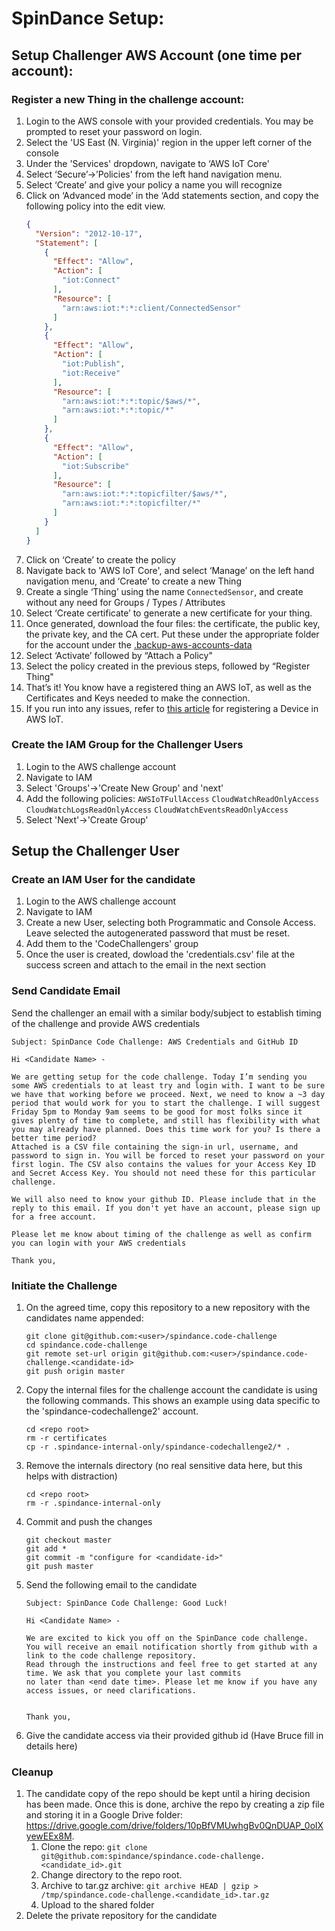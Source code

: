 # SpinDance Setup:

## Setup Challenger AWS Account (one time per account):

### Register a new Thing in the challenge account:
1. Login to the AWS console with your provided credentials. You may be prompted to reset your password on login.
1. Select the 'US East (N. Virginia)' region in the upper left corner of the console
1. Under the 'Services' dropdown, navigate to ‘AWS IoT Core'
1. Select ‘Secure’->’Policies' from the left hand navigation menu.
1. Select ‘Create’ and give your policy a name you will recognize
1. Click on ‘Advanced mode’ in the ‘Add statements section, and copy the following policy into the edit view.
    ```json
    {
      "Version": "2012-10-17",
      "Statement": [
        {
          "Effect": "Allow",
          "Action": [
            "iot:Connect"
          ],
          "Resource": [
            "arn:aws:iot:*:*:client/ConnectedSensor"
          ]
        },
        {
          "Effect": "Allow",
          "Action": [
            "iot:Publish",
            "iot:Receive"
          ],
          "Resource": [
            "arn:aws:iot:*:*:topic/$aws/*",
            "arn:aws:iot:*:*:topic/*"
          ]
        },
        {
          "Effect": "Allow",
          "Action": [
            "iot:Subscribe"
          ],
          "Resource": [
            "arn:aws:iot:*:*:topicfilter/$aws/*",
            "arn:aws:iot:*:*:topicfilter/*"
          ]
        }
      ]
    }
    ```
1. Click on ‘Create’ to create the policy
1. Navigate back to 'AWS IoT Core', and select ‘Manage’ on the left hand navigation menu, and ‘Create’ to create a new Thing
1. Create a single ‘Thing’ using the name `ConnectedSensor`, and create without any need for Groups / Types / Attributes
1. Select ‘Create certificate’ to generate a new certificate for your thing.
1. Once generated, download the four files: the certificate, the public key, the private key, and the CA cert. Put these under the appropriate folder for the account under the [.backup-aws-accounts-data](../../.backup-aws-accounts-data)
1. Select ‘Activate’ followed by “Attach a Policy"
1. Select the policy created in the previous steps, followed by “Register Thing"
1. That’s it! You know have a registered thing an AWS IoT, as well as the Certificates and Keys needed to make the connection.
1. If you run into any issues, refer to [this article](https://docs.aws.amazon.com/iot/latest/developerguide/register-device.html) for registering a Device in AWS IoT.

### Create the IAM Group for the Challenger Users
1. Login to the AWS challenge account
1. Navigate to IAM
1. Select 'Groups'->'Create New Group' and 'next'
1. Add the following policies:
    `AWSIoTFullAccess`
    `CloudWatchReadOnlyAccess`
    `CloudWatchLogsReadOnlyAccess`
    `CloudWatchEventsReadOnlyAccess`
1. Select 'Next'->'Create Group'

## Setup the Challenger User

### Create an IAM User for the candidate
1. Login to the AWS challenge account
1. Navigate to IAM
1. Create a new User, selecting both Programmatic and Console Access. Leave selected the autogenerated password that must be reset.
1. Add them to the 'CodeChallengers' group
1. Once the user is created, dowload the 'credentials.csv' file at the success screen and attach to the email in the next section

### Send Candidate Email
Send the challenger an email with a similar body/subject to establish timing of the challenge and provide AWS credentials

```
Subject: SpinDance Code Challenge: AWS Credentials and GitHub ID

Hi <Candidate Name> - 

We are getting setup for the code challenge. Today I’m sending you some AWS credentials to at least try and login with. I want to be sure we have that working before we proceed. Next, we need to know a ~3 day period that would work for you to start the challenge. I will suggest Friday 5pm to Monday 9am seems to be good for most folks since it gives plenty of time to complete, and still has flexibility with what you may already have planned. Does this time work for you? Is there a better time period?
Attached is a CSV file containing the sign-in url, username, and password to sign in. You will be forced to reset your password on your first login. The CSV also contains the values for your Access Key ID and Secret Access Key. You should not need these for this particular challenge.

We will also need to know your github ID. Please include that in the reply to this email. If you don't yet have an account, please sign up for a free account.

Please let me know about timing of the challenge as well as confirm you can login with your AWS credentials

Thank you,
```

### Initiate the Challenge

1. On the agreed time, copy this repository to a new repository with the candidates name appended:
    ```
    git clone git@github.com:<user>/spindance.code-challenge
    cd spindance.code-challenge
    git remote set-url origin git@github.com:<user>/spindance.code-challenge.<candidate-id>
    git push origin master
    ```
1. Copy the internal files for the challenge account the candidate is using the following commands. 
This shows an example using data specific to the 'spindance-codechallenge2' account.
    ```
    cd <repo root>
    rm -r certificates
    cp -r .spindance-internal-only/spindance-codechallenge2/* .
    ```
1. Remove the internals directory (no real sensitive data here, but this helps with distraction)
    ```
    cd <repo root>
    rm -r .spindance-internal-only
    ```
1. Commit and push the changes
    ```
    git checkout master
    git add *
    git commit -m "configure for <candidate-id>"
    git push master
    ```
1. Send the following email to the candidate

    ```
    Subject: SpinDance Code Challenge: Good Luck!
    
    Hi <Candidate Name> - 
    
    We are excited to kick you off on the SpinDance code challenge. 
    You will receive an email notification shortly from github with a link to the code challenge repository.
    Read through the instructions and feel free to get started at any time. We ask that you complete your last commits
    no later than <end date time>. Please let me know if you have any access issues, or need clarifications.
    
    
    Thank you,
    ```
 1. Give the candidate access via their provided github id (Have Bruce fill in details here)
 
 ### Cleanup 
 
 1. The candidate copy of the repo should be kept until a hiring decision has been made. Once this 
 is done, archive the repo by creating a zip file and storing it in a Google Drive folder: https://drive.google.com/drive/folders/10pBfVMUwhgBv0QnDUAP_0olXyewEEx8M.
    1. Clone the repo: `git clone git@github.com:spindance/spindance.code-challenge.<candidate_id>.git`
    1. Change directory to the repo root.
    1. Archive to tar.gz archive: `git archive HEAD | gzip > /tmp/spindance.code-challenge.<candidate_id>.tar.gz`
    1. Upload to the shared folder
 1. Delete the private repository for the candidate

